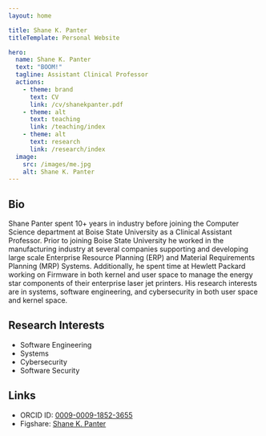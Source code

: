 ```yaml
---
layout: home

title: Shane K. Panter
titleTemplate: Personal Website

hero:
  name: Shane K. Panter
  text: "BOOM!"
  tagline: Assistant Clinical Professor
  actions:
    - theme: brand
      text: CV
      link: /cv/shanekpanter.pdf
    - theme: alt
      text: teaching
      link: /teaching/index
    - theme: alt
      text: research
      link: /research/index
  image:
    src: /images/me.jpg
    alt: Shane K. Panter
---
```


<style>
:root {
  --vp-home-hero-name-color: transparent;
  --vp-home-hero-name-background: -webkit-linear-gradient(120deg, #bd34fe 30%, #41d1ff);

  --vp-home-hero-image-background-image: linear-gradient(-45deg, #bd34fe 50%, #47caff 50%);
  --vp-home-hero-image-filter: blur(44px);
}

@media (min-width: 640px) {
  :root {
    --vp-home-hero-image-filter: blur(56px);
  }
}

@media (min-width: 960px) {
  :root {
    --vp-home-hero-image-filter: blur(68px);
  }
}
</style>

## Bio

Shane Panter spent 10+ years in industry before joining the Computer Science
department at Boise State University as a Clinical Assistant Professor. Prior to
joining Boise State University he worked in the manufacturing industry at
several companies supporting and developing large scale Enterprise Resource
Planning (ERP) and Material Requirements Planning (MRP) Systems. Additionally,
he spent time at Hewlett Packard working on Firmware in both kernel and user
space to manage the energy star components of their enterprise laser jet
printers. His research interests are in systems, software engineering, and
cybersecurity in both user space and kernel space.

## Research Interests

- Software Engineering
- Systems
- Cybersecurity
- Software Security

## Links

- ORCID ID: [0009-0009-1852-3655](https://orcid.org/0009-0009-1852-3655)
- Figshare: [Shane K. Panter](https://figshare.com/authors/Shane_Panter/18157354)